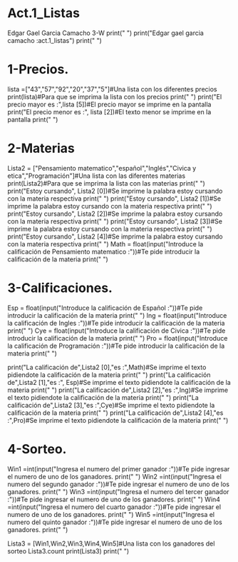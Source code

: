 # Act.1_Listas
Edgar Gael Garcia Camacho 3-W
print(" ")
print("Edgar gael garcia camacho :act.1_listas")
print(" ")
# 1-Precios.
lista =["43","57","92","20","37","5"]#Una lista con los diferentes precios
print(lista)#Para que se imprima la lista con los precios
print(" ")
print("El precio mayor es :",lista [5])#El precio mayor se imprime en la pantalla
print("El precio menor es :", lista [2])#El texto menor se imprime en la pantalla
print(" ")
# 2-Materias
Lista2 = ["Pensamiento matematico","español","Inglés","Civica y etica","Programación"]#Una lista con las diferentes materias
print(Lista2)#Para que se imprima la lista con las materias
print(" ")
print("Estoy cursando", Lista2 [0])#Se imprime la palabra estoy cursando con la materia respectiva
print(" ")
print("Estoy cursando", Lista2 [1])#Se imprime la palabra estoy cursando con la materia respectiva
print(" ")
print("Estoy cursando", Lista2 [2])#Se imprime la palabra estoy cursando con la materia respectiva
print(" ")
print("Estoy cursando", Lista2 [3])#Se imprime la palabra estoy cursando con la materia respectiva
print(" ")
print("Estoy cursando", Lista2 [4])#Se imprime la palabra estoy cursando con la materia respectiva
print(" ")
Math = float(input("Introduce la calificación de Pensamiento matematico :"))#Te pide introducir la calificación de la materia
print(" ")
# 3-Calificaciones.
Esp = float(input("Introduce la calificación de Español :"))#Te pide introducir la calificación de la materia
print(" ")
Ing = float(input("Introduce la calificación de Ingles :"))#Te pide introducir la calificación de la materia
print(" ")
Cye = float(input("Introduce la calificación de Civica :"))#Te pide introducir la calificación de la materia
print(" ")
Pro = float(input("Introduce la calificación de Programación :"))#Te pide introducir la calificación de la materia
print(" ")

print("La calificación de",Lista2 [0],"es :",Math)#Se imprime el texto pidiendote la calificación de la materia
print(" ")
print("La calificación de",Lista2 [1],"es :", Esp)#Se imprime el texto pidiendote la calificación de la materia
print(" ")
print("La calificación de",Lista2 [2],"es :",Ing)#Se imprime el texto pidiendote la calificación de la materia
print(" ")
print("La calificación de",Lista2 [3],"es :",Cye)#Se imprime el texto pidiendote la calificación de la materia
print(" ")
print("La calificación  de",Lista2 [4],"es :",Pro)#Se imprime el texto pidiendote la calificación de la materia
print(" ")
# 4-Sorteo.
Win1 =int(input("Ingresa el numero del primer ganador :"))#Te pide ingresar el numero de uno de los ganadores.
print(" ")
Win2 =int(input("Ingresa el numero del segundo ganador :"))#Te pide ingresar el numero de uno de los ganadores.
print(" ")
Win3 =int(input("Ingresa el numero del tercer ganador :"))#Te pide ingresar el numero de uno de los ganadores.
print(" ")
Win4 =int(input("Ingresa el numero del cuarto ganador :"))#Te pide ingresar el numero de uno de los ganadores.
print(" ")
Win5 =int(input("Ingresa el numero del quinto ganador :"))#Te pide ingresar el numero de uno de los ganadores.
print(" ")

Lista3 = [Win1,Win2,Win3,Win4,Win5]#Una lista con los ganadores del sorteo
Lista3.count
print(Lista3)
print(" ")

